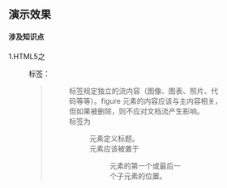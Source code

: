 ## 演示效果
#### 涉及知识点
1.HTML5之<figure>标签：
> <figure> 标签规定独立的流内容（图像、图表、照片、代码等等）。figure 元素的内容应该与主内容相关，但如果被删除，则不应对文档流产生影响。  
> <figcaption> 标签为 <figure> 元素定义标题。  
> <figcaption> 元素应该被置于 <figure> 元素的第一个或最后一个子元素的位置。
